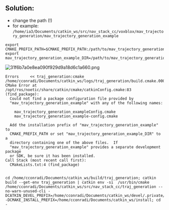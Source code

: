 ## Solution:
- change the path (!)
- for example: `/home/ia3/Documents/catkin_ws/src/nav_stack_cc/voxblox/mav_trajectory_generation/mav_trajectory_generation_example`
```shell
export CMAKE_PREFIX_PATH=$CMAKE_PREFIX_PATH:/path/to/mav_trajectory_generation_example
export mav_trajectory_generation_example_DIR=/path/to/mav_trajectory_generation_example
```

![31f6b7a0e8ea090f929d9a18d6c1a660.png](31f6b7a0e8ea090f929d9a18d6c1a660.png)

```shell
Errors     << traj_generation:cmake /home/cconradi/Documents/catkin_ws/logs/traj_generation/build.cmake.000.log                      
CMake Error at /opt/ros/noetic/share/catkin/cmake/catkinConfig.cmake:83 (find_package):
  Could not find a package configuration file provided by
  "mav_trajectory_generation_example" with any of the following names:

    mav_trajectory_generation_exampleConfig.cmake
    mav_trajectory_generation_example-config.cmake

  Add the installation prefix of "mav_trajectory_generation_example" to
  CMAKE_PREFIX_PATH or set "mav_trajectory_generation_example_DIR" to a
  directory containing one of the above files.  If
  "mav_trajectory_generation_example" provides a separate development package
  or SDK, be sure it has been installed.
Call Stack (most recent call first):
  CMakeLists.txt:4 (find_package)


cd /home/cconradi/Documents/catkin_ws/build/traj_generation; catkin build --get-env traj_generation | catkin env -si  /usr/bin/cmake /home/cconradi/Documents/catkin_ws/src/nav_stack_cc/traj_generation --no-warn-unused-cli -DCATKIN_DEVEL_PREFIX=/home/cconradi/Documents/catkin_ws/devel/.private/traj_generation -DCMAKE_INSTALL_PREFIX=/home/cconradi/Documents/catkin_ws/install; cd -
```
